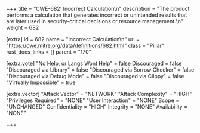 +++
title = "CWE-682: Incorrect Calculation\n"
description = "The product performs a calculation that generates incorrect or unintended results that are later used in security-critical decisions or resource management.\n"
weight = 682

[extra]
id = 682
name = "Incorrect Calculation\n"
url = "https://cwe.mitre.org/data/definitions/682.html"
class = "Pillar"
rust_docs_links = []
parent = "170"

[extra.vote]
"No Help, or Langs Wont Help" = false
Discouraged = false
"Discouraged via Library" = false
"Discouraged via Borrow Checker" = false
"Discouraged via Debug Mode" = false
"Discouraged via Clippy" = false
"Virtually Impossible" = true

[extra.vector]
"Attack Vector" = "NETWORK"
"Attack Complexity" = "HIGH"
"Privileges Required" = "NONE"
"User Interaction" = "NONE"
Scope = "UNCHANGED"
Confidentiality = "HIGH"
Integrity = "NONE"
Availability = "NONE"

+++